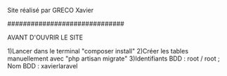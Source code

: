 Site réalisé par GRECO Xavier

##############################

AVANT D'OUVRIR LE SITE

1)Lancer dans le terminal "composer install"
2)Créer les tables manuellement avec "php artisan migrate"
3)Identifiants BDD : root / root ; Nom BDD : xavierlaravel
